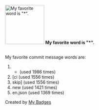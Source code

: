 <img src="https://my-badges.github.io/my-badges/favorite-word.png" alt="My favorite word is &quot;*&quot;." title="My favorite word is &quot;*&quot;." width="128">
<strong>My favorite word is &quot;*&quot;.</strong>
<br><br>

My favorite commit message words are:

1. * (used 1986 times)
2. [ci (used 1556 times)
3. skip] (used 1556 times)
4. new (used 1421 times)
5. en.json (used 1369 times)


Created by <a href="https://github.com/my-badges/my-badges">My Badges</a>
